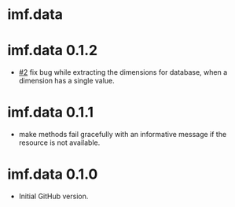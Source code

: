 # imf.data

# imf.data 0.1.2

* [#2](https://github.com/pedrobtz/imf.data/issues/2) fix bug while extracting the dimensions for database, when a dimension has a single value. 

# imf.data 0.1.1

* make methods fail gracefully with an informative message if the resource is not available.

# imf.data 0.1.0

* Initial GitHub version.
